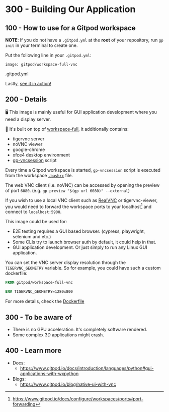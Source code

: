 # 300 - Building Our Application

## 100 - How to use for a Gitpod workspace

**NOTE**: If you do not have a ```.gitpod.yml``` at the **root** of your repository, run ```gp init``` in your terminal to create one.

Put the following line in your ```.gitpod.yml```:

```
image: gitpod/workspace-full-vnc
```
.gitpod.yml

Lastly, [see it in action!](https://www.gitpod.io/docs/introduction/learn-gitpod/gitpod-yaml#see-it-in-action)

## 200 - Details

🖥 This image is mainly useful for GUI application development where you need a display server.

🔋 It's built on top of [workspace-full](https://hub.docker.com/r/gitpod/workspace-full), it additionally contains:

- tigervnc server
- noVNC viewer
- google-chrome
- xfce4 desktop environment
- [gp-vncsession](https://github.com/gitpod-io/workspace-images/blob/axonasif/add_docs/chunks/tool-vnc/gp-vncsession) script

Every time a Gitpod workspace is started, `gp-vncsession` script is executed from the workspace [`.bashrc`](https://github.com/gitpod-io/workspace-images/blob/axonasif/add_docs/chunks/tool-vnc/Dockerfile#L26) file.

The web VNC client (i.e. noVNC) can be accessed by opening the preview of port `6080`. (e.g. `gp preview "$(gp url 6080)" --external`)

If you wish to use a local VNC client such as [RealVNC](https://www.realvnc.com/en/connect/download/viewer/) or tigervnc-viewer, you would need to forward the workspace ports to your localhost[^1] and connect to `localhost:5900`.

This image could be used for:

- E2E testing requires a GUI based browser. (cypress, playwright, selenium and etc.)
- Some CLIs try to launch browser auth by default, it could help in that.
- GUI application development. Or just simply to run any Linux GUI application.

You can set the VNC server display resolution through the `TIGERVNC_GEOMETRY` variable. So for example, you could have such a custom dockerfile:

```dockerfile
FROM gitpod/workspace-full-vnc

ENV TIGERVNC_GEOMETRY=1280x800
```

For more details, check the [Dockerfile](https://github.com/gitpod-io/workspace-images/blob/axonasif/add_docs/chunks/tool-vnc/Dockerfile)

## 300 - To be aware of

- There is no GPU acceleration. It's completely software rendered.
- Some complex 3D applications might crash.

## 400 - Learn more

- Docs:
    - https://www.gitpod.io/docs/introduction/languages/python#gui-applications-with-wxpython
- Blogs:
    - https://www.gitpod.io/blog/native-ui-with-vnc

[^1]: https://www.gitpod.io/docs/configure/workspaces/ports#port-forwarding
